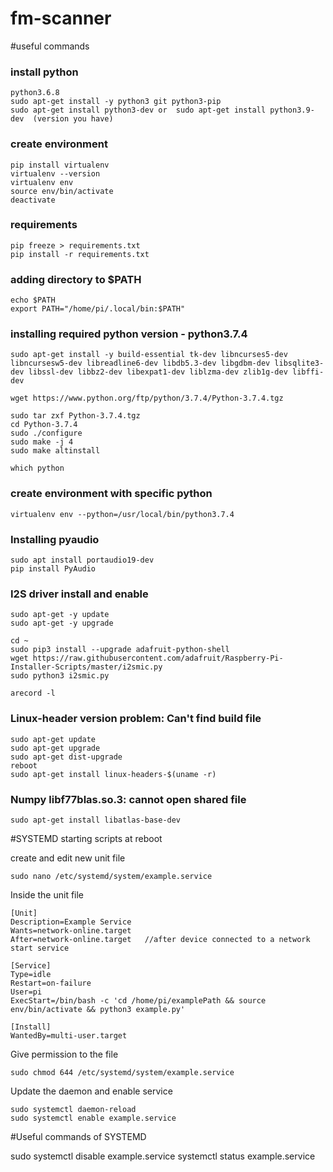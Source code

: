 # fm-scanner
 #useful commands
 
 ### install python
 ```
 python3.6.8
 sudo apt-get install -y python3 git python3-pip
 sudo apt-get install python3-dev or  sudo apt-get install python3.9-dev  (version you have)
 ```
 ### create environment
 ```
 pip install virtualenv
 virtualenv --version
 virtualenv env
 source env/bin/activate
 deactivate
 ```
 
 ### requirements
 ```
 pip freeze > requirements.txt
 pip install -r requirements.txt
 
```

### adding directory to $PATH
```
echo $PATH
export PATH="/home/pi/.local/bin:$PATH"

```

### installing required python version - python3.7.4
```
sudo apt-get install -y build-essential tk-dev libncurses5-dev libncursesw5-dev libreadline6-dev libdb5.3-dev libgdbm-dev libsqlite3-dev libssl-dev libbz2-dev libexpat1-dev liblzma-dev zlib1g-dev libffi-dev

wget https://www.python.org/ftp/python/3.7.4/Python-3.7.4.tgz

sudo tar zxf Python-3.7.4.tgz
cd Python-3.7.4
sudo ./configure
sudo make -j 4
sudo make altinstall

which python

```

### create environment with specific python
```
virtualenv env --python=/usr/local/bin/python3.7.4
```

### Installing pyaudio

```
sudo apt install portaudio19-dev
pip install PyAudio
```

### I2S driver install and enable

```
sudo apt-get -y update
sudo apt-get -y upgrade

cd ~
sudo pip3 install --upgrade adafruit-python-shell
wget https://raw.githubusercontent.com/adafruit/Raspberry-Pi-Installer-Scripts/master/i2smic.py
sudo python3 i2smic.py

arecord -l

```

### Linux-header version problem: Can't find build file
```
sudo apt-get update
sudo apt-get upgrade
sudo apt-get dist-upgrade
reboot
sudo apt-get install linux-headers-$(uname -r)

```

### Numpy libf77blas.so.3: cannot open shared file

```
sudo apt-get install libatlas-base-dev
```

#SYSTEMD starting scripts at reboot

create and edit new unit file
```
sudo nano /etc/systemd/system/example.service

```
Inside the unit file
```
[Unit]
Description=Example Service
Wants=network-online.target
After=network-online.target   //after device connected to a network start service

[Service]
Type=idle
Restart=on-failure
User=pi
ExecStart=/bin/bash -c 'cd /home/pi/examplePath && source env/bin/activate && python3 example.py'

[Install]
WantedBy=multi-user.target
```
Give permission to the file

```
sudo chmod 644 /etc/systemd/system/example.service
```
Update the daemon and enable service

```
sudo systemctl daemon-reload
sudo systemctl enable example.service
```
#Useful commands of SYSTEMD

sudo systemctl disable example.service
systemctl status example.service




